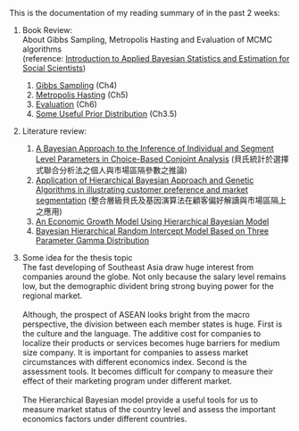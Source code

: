 This is the documentation of my reading summary of in the past 2 weeks:<br/>

1. Book Review:<br/>
About Gibbs Sampling, Metropolis Hasting and Evaluation of MCMC algorithms <br/>(reference: [Introduction to Applied Bayesian Statistics and Estimation for Social Scientists](https://www.springer.com/gp/book/9780387712642))
   1. [Gibbs Sampling](https://github.com/EnChiSu/Master-Thesis/blob/master/Check%20Point%201/Summary.md) (Ch4)
   2. [Metropolis Hasting](https://github.com/EnChiSu/Master-Thesis/blob/master/Check%20Point%201/Summary.md) (Ch5)
   3. [Evaluation](https://github.com/EnChiSu/Master-Thesis/blob/master/Check%20Point%202/Evaluating%20MCMC%20performance%20%26%20model%20fit.md) (Ch6)
   4. [Some Useful Prior Distribution](https://github.com/EnChiSu/Master-Thesis/blob/master/Check%20Point%202/Some%20useful%20prior%20distribution.md) (Ch3.5)
   
2. Literature review:<br/>
   1. [A Bayesian Approach to the Inference of Individual and Segment Level Parameters in Choice-Based Conjoint Analysis](https://ir.nctu.edu.tw/bitstream/11536/107880/1/10239863-01904-221.pdf) (貝氏統計於選擇式聯合分析法之個人與市場區隔參數之推論)
   2. [Application of Hierarchical Bayesian Approach and Genetic Algorithms in illustrating customer preference and market segmentation](http://www.scu.edu.tw/ba/2005conference/2005paper/marketing1.pdf) (整合層級貝氏及基因演算法在顧客偏好解讀與市場區隔上之應用)
   3.	[An Economic Growth Model Using Hierarchical Bayesian Model](https://www.researchgate.net/publication/336159969_An_Economic_Growth_Model_Using_Hierarchical_Bayesian_Method)
   4.	[Bayesian Hierarchical Random Intercept Model Based on Three Parameter Gamma Distribution](https://iopscience.iop.org/article/10.1088/1742-6596/855/1/012061)
3. Some idea for the thesis topic<br/>
The fast developing of Southeast Asia draw huge interest from companies around the globe. Not only because the salary level remains low, but the demographic divident bring strong buying power for the regional market. <br/><br/>
Although, the prospect of ASEAN looks bright from the macro perspective, the division between each member states is huge. First is the culture and the language. The additive cost for companies to localize their products or services becomes huge barriers for medium size company. It is important for companies to assess market circumstances with different economics index. Second is the assessment tools. It becomes difficult for company to measure their effect of their marketing program under different market. <br/><br/>
The Hierarchical Bayesian model provide a useful tools for us to measure market status of the country level and assess the important economics factors under different countries.

   
